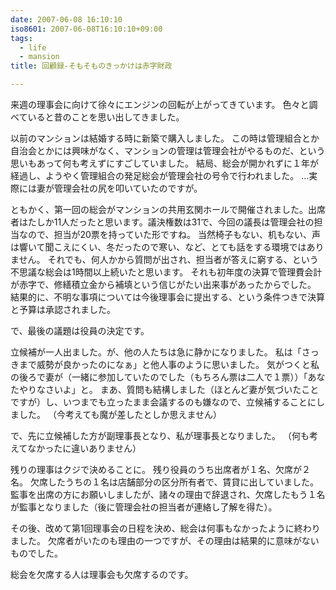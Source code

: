 ```yaml
---
date: 2007-06-08 16:10:10
iso8601: 2007-06-08T16:10:10+09:00
tags:
  - life
  - mansion
title: 回顧録-そもそものきっかけは赤字財政

---
```


来週の理事会に向けて徐々にエンジンの回転が上がってきています。
色々と調べていると昔のことを思い出してきました。


以前のマンションは結婚する時に新築で購入しました。
この時は管理組合とか自治会とかには興味がなく、マンションの管理は管理会社がやるものだ、という思いもあって何も考えずにすごしていました。
結局、総会が開かれずに１年が経過し、ようやく管理組合の発足総会が管理会社の号令で行われました。
…実際には妻が管理会社の尻を叩いていたのですが。

ともかく、第一回の総会がマンションの共用玄関ホールで開催されました。出席者はたしか11人だったと思います。議決権数は31で、今回の議長は管理会社の担当なので、担当が20票を持っていた形ですね。
当然椅子もない、机もない、声は響いて聞こえにくい、冬だったので寒い、など、とても話をする環境ではありません。
それでも、何人かから質問が出され、担当者が答えに窮する、という不思議な総会は1時間以上続いたと思います。
それも初年度の決算で管理費会計が赤字で、修繕積立金から補填という信じがたい出来事があったからでした。
結果的に、不明な事項については今後理事会に提出する、という条件つきで決算と予算は承認されました。

で、最後の議題は役員の決定です。

立候補が一人出ました。が、他の人たちは急に静かになりました。
私は「さっきまで威勢が良かったのになぁ」と他人事のように思いました。
気がつくと私の後ろで妻が（一緒に参加していたのでした（もちろん票は二人で１票））「あなたやりなさいよ」と。
まあ、質問も結構しました（ほとんど妻が気づいたことですが）し、いつまでも立ったまま会議するのも嫌なので、立候補することにしました。
（今考えても魔が差したとしか思えません）

で、先に立候補した方が副理事長となり、私が理事長となりました。
（何も考えてなかったに違いありません）

残りの理事はクジで決めることに。
残り役員のうち出席者が１名、欠席が２名。
欠席したうちの１名は店舗部分の区分所有者で、賃貸に出していました。
監事を出席の方にお願いしましたが、諸々の理由で辞退され、欠席したもう１名が監事となりました（後に管理会社の担当者が連絡し了解を得た）。

その後、改めて第1回理事会の日程を決め、総会は何事もなかったように終わりました。
欠席者がいたのも理由の一つですが、その理由は結果的に意味がないものでした。

総会を欠席する人は理事会も欠席するのです。
